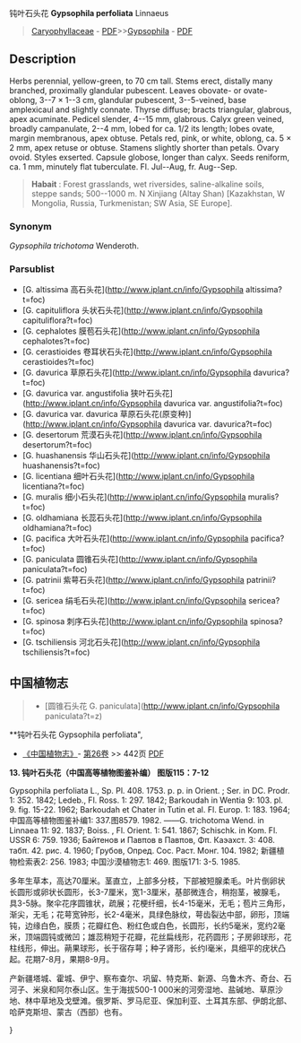 钝叶石头花 **Gypsophila perfoliata** Linnaeus

> [Caryophyllaceae](http://www.iplant.cn/info/Caryophyllaceae?t=foc) - [PDF](http://www.iplant.cn/foc/pdf/Caryophyllaceae.pdf)>>[Gypsophila](http://www.iplant.cn/info/Gypsophila?t=foc) - [PDF](http://www.iplant.cn/foc/pdf/Gypsophila.pdf)

## Description

Herbs perennial, yellow-green, to 70 cm tall. Stems erect, distally many branched, proximally glandular pubescent. Leaves obovate- or ovate-oblong, 3--7 × 1--3 cm, glandular pubescent, 3--5-veined, base amplexicaul and slightly connate. Thyrse diffuse; bracts triangular, glabrous, apex acuminate. Pedicel slender, 4--15 mm, glabrous. Calyx green veined, broadly campanulate, 2--4 mm, lobed for ca. 1/2 its length; lobes ovate, margin membranous, apex obtuse. Petals red, pink, or white, oblong, ca. 5 × 2 mm, apex retuse or obtuse. Stamens slightly shorter than petals. Ovary ovoid. Styles exserted. Capsule globose, longer than calyx. Seeds reniform, ca. 1 mm, minutely flat tuberculate. Fl. Jul--Aug, fr. Aug--Sep.


> **Habait** : 
> Forest grasslands, wet riversides, saline-alkaline soils, steppe sands; 500--1000 m. N Xinjiang (Altay Shan) [Kazakhstan, W Mongolia, Russia, Turkmenistan; SW Asia, SE Europe].

### Synonym
*Gypsophila trichotoma* Wenderoth.



### Parsublist

* [G.  altissima  高石头花](http://www.iplant.cn/info/Gypsophila altissima?t=foc)
* [G.  capituliflora  头状石头花](http://www.iplant.cn/info/Gypsophila capituliflora?t=foc)
* [G.  cephalotes  膜苞石头花](http://www.iplant.cn/info/Gypsophila cephalotes?t=foc)
* [G.  cerastioides  卷耳状石头花](http://www.iplant.cn/info/Gypsophila cerastioides?t=foc)
* [G.  davurica  草原石头花](http://www.iplant.cn/info/Gypsophila davurica?t=foc)
* [G.  davurica var. angustifolia  狭叶石头花](http://www.iplant.cn/info/Gypsophila davurica var. angustifolia?t=foc)
* [G.  davurica var. davurica  草原石头花(原变种)](http://www.iplant.cn/info/Gypsophila davurica var. davurica?t=foc)
* [G.  desertorum  荒漠石头花](http://www.iplant.cn/info/Gypsophila desertorum?t=foc)
* [G.  huashanensis  华山石头花](http://www.iplant.cn/info/Gypsophila huashanensis?t=foc)
* [G.  licentiana  细叶石头花](http://www.iplant.cn/info/Gypsophila licentiana?t=foc)
* [G.  muralis  细小石头花](http://www.iplant.cn/info/Gypsophila muralis?t=foc)
* [G.  oldhamiana  长蕊石头花](http://www.iplant.cn/info/Gypsophila oldhamiana?t=foc)
* [G.  pacifica  大叶石头花](http://www.iplant.cn/info/Gypsophila pacifica?t=foc)
* [G.  paniculata  圆锥石头花](http://www.iplant.cn/info/Gypsophila paniculata?t=foc)
* [G.  patrinii  紫萼石头花](http://www.iplant.cn/info/Gypsophila patrinii?t=foc)
* [G.  sericea  绢毛石头花](http://www.iplant.cn/info/Gypsophila sericea?t=foc)
* [G.  spinosa  刺序石头花](http://www.iplant.cn/info/Gypsophila spinosa?t=foc)
* [G.  tschiliensis  河北石头花](http://www.iplant.cn/info/Gypsophila tschiliensis?t=foc)

## 中国植物志

> * [圆锥石头花  G.  paniculata](http://www.iplant.cn/info/Gypsophila paniculata?t=z)


**钝叶石头花 Gypsophila perfoliata",



* [《中国植物志》](http://www.iplant.cn/frps)- [第26卷](http://www.iplant.cn/frps/vol/26) >> 442页 [PDF](http://www.iplant.cn/frps/pdf/26/442a.pdf)


**13. 钝叶石头花（中国高等植物图鉴补编） 图版115：7-12**

Gypsophila perfoliata L., Sp. Pl. 408. 1753. p. p. in Orient. ; Ser. in DC. Prodr. 1: 352. 1842; Ledeb., Fl. Ross. 1: 297. 1842; Barkoudah in Wentia 9: 103. pl. 9. fig. 15-22. 1962; Barkoudah et Chater in Tutin et al. Fl. Europ. 1: 183. 1964; 中国高等植物图鉴补编1: 337.图8579. 1982. ——G. trichotoma Wend. in Linnaea 11: 92. 1837; Boiss. , Fl. Orient. 1: 541. 1867; Schischk. in Kom. Fl. USSR 6: 759. 1936; Байтенов и Павπов в Павπов, Φπ. Каэахст. 3: 408. табπ. 42. рис. 4. 1960; Грубов, Опред. Сос. Раст. Монг. 104. 1982; 新疆植物检索表2: 256. 1983; 中国沙漠植物志1: 469. 图版171: 3-5. 1985.

多年生草本，高达70厘米。茎直立，上部多分枝，下部被短腺柔毛。叶片倒卵状长圆形或卵状长圆形，长3-7厘米，宽1-3厘米，基部微连合，稍抱茎，被腺毛，具3-5脉。聚伞花序圆锥状，疏展；花梗纤细，长4-15毫米，无毛；苞片三角形，渐尖，无毛；花萼宽钟形，长2-4毫米，具绿色脉纹，萼齿裂达中部，卵形，顶端钝，边缘白色，膜质；花瓣红色、粉红色或白色，长圆形，长约5毫米，宽约2毫米，顶端圆钝或微凹；雄蕊稍短于花瓣，花丝扁线形，花药圆形；子房卵球形，花柱线形，伸出。蒴果球形，长于宿存萼；种子肾形，长约l毫米，具细平的疣状凸起。花期7-8月，果期8-9月。

产新疆塔城、霍城、伊宁、察布查尔、巩留、特克斯、新源、乌鲁木齐、奇台、石河子、米泉和阿尔泰山区。生于海拔500-1 000米的河旁湿地、盐碱地、草原沙地、林中草地及戈壁滩。俄罗斯、罗马尼亚、保加利亚、土耳其东部、伊朗北部、哈萨克斯坦、蒙古（西部）也有。



}